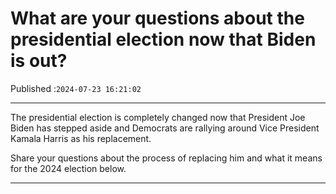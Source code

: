# What are your questions about the presidential election now that Biden is out?

Published :`2024-07-23 16:21:02`

---

The presidential election is completely changed now that President Joe Biden has stepped aside and Democrats are rallying around Vice President Kamala Harris as his replacement.

Share your questions about the process of replacing him and what it means for the 2024 election below.

---

